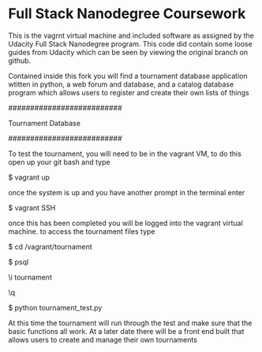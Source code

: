 Full Stack Nanodegree Coursework
=============

This is the vagrnt virtual machine and included software as assigned by the Udacity Full Stack Nanodegree program. 
This code did contain some loose guides from Udacity which can be seen by viewing the original branch on github. 

Contained inside this fork you will find a tournament database application wtitten in python, a web forum and database, 
and a catalog database program which allows users to register and create their own lists of things

##########################

Tournament Database

##########################

To test the tournament, you will need to be in the vagrant VM, to do this open up your git bash and type 

$ vagrant up

once the system is up and you have another prompt in the terminal enter 

$ vagrant SSH

once this has been completed you will be logged into the vagrant virtual machine. to access the tournament files type 

$ cd /vagrant/tournament

$ psql

 \i tournament 
 
 \q
 
$ python tournament_test.py

At this time the tournament will run through the test and make sure that the basic functions all work.
At a later date there will be a front end built that allows users to create and manage their own tournaments
